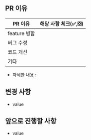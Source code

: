 ## PR 이유

| PR 이유      | 해당 사항 체크(✅,❎) |
| ------------ | --------------------- |
| feature 병합 |                       |
| 버그 수정    |                       |
| 코드 개선    |                       |
| 기타         |                       |

- 자세한 내용 :

## 변경 사항

- value

## 앞으로 진행할 사항

- value
